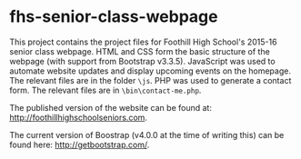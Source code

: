 # fhs-senior-class-webpage
This project contains the project files for Foothill High School's 2015-16 senior class webpage. HTML and CSS form the basic structure of the webpage (with support from Bootstrap v3.3.5).
JavaScript was used to automate website updates and display upcoming events on the homepage. The relevant files are in the folder `\js`.
PHP was used to generate a contact form. The relevant files are in `\bin\contact-me.php`.

The published version of the website can be found at: http://foothillhighschoolseniors.com.

The current version of Boostrap (v4.0.0 at the time of writing this) can be found here: http://getbootstrap.com/. 
